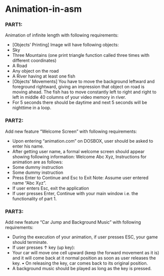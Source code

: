 # Animation-in-asm

### PART1:
Animation of infinite length with following requirements:
- [Objects’ Printing] Image will have following objects:
- Sky
- Three Mountains (one print triangle function called three times with different coordinates)
- A Road
- Any object on the road
- A River having at least one fish
- [Objects’ Movements] You have to move the background leftward and foreground rightward, giving an impression that object on road is moving ahead. The fish has to move constantly left to right and right to left in middle 40 columns of your video memory in river.
- For 5 seconds there should be daytime and next 5 seconds will be nighttime in a loop.
  
### PART2:
  Add new feature “Welcome Screen” with following requirements:
- Upon entering “animation.com” on DOSBOX, user should be asked to enter his name.
- After getting user name, a formal welcome screen should appear showing following information:
Welcome Abc Xyz,
Instructions for animation are as follows:
- Some dummy instruction
- Some dummy instruction
- Press Enter to Continue and Esc to Exit
Note: Assume user entered name “Abc Xyz”.
- If user enters Esc, exit the application
- If user presses Enter, Continue with your main window i.e. the functionality of part 1.
  
### PART3:
  Add new feature “Car Jump and Background Music” with following requirements:
- During the execution of your animation, if user presses ESC, your game should terminate.
- If user presses ↑ key (up key): 
- Your car will move one cell upward (keep the forward movement as it is) and it will come back at it normal position as soon as user releases the key.
  • On releasing the key, car comes back to its original position.
- A background music should be played as long as the key is pressed.
